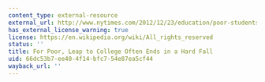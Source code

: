 ```yaml
---
content_type: external-resource
external_url: http://www.nytimes.com/2012/12/23/education/poor-students-struggle-as-class-plays-a-greater-role-in-success.html
has_external_license_warning: true
license: https://en.wikipedia.org/wiki/All_rights_reserved
status: ''
title: For Poor, Leap to College Often Ends in a Hard Fall
uid: 66dc53b7-ee40-4f14-bfc7-54e87ea5cf44
wayback_url: ''
---
```

